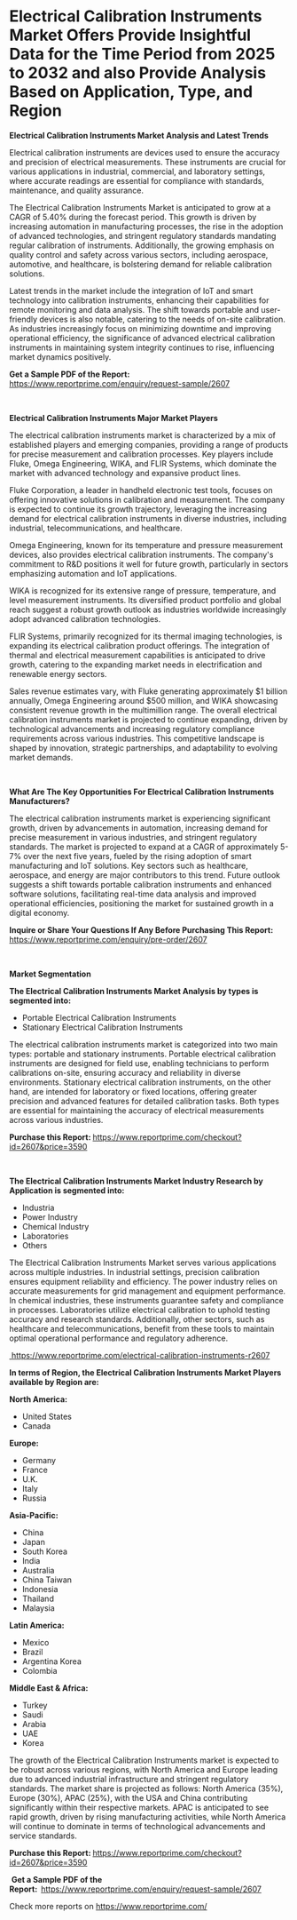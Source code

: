 <p><h1>Electrical Calibration Instruments Market Offers Provide Insightful Data for the Time Period from 2025 to 2032 and also Provide Analysis Based on Application, Type, and Region</h1></p><p><strong>Electrical Calibration Instruments Market Analysis and Latest Trends</strong></p>
<p><p>Electrical calibration instruments are devices used to ensure the accuracy and precision of electrical measurements. These instruments are crucial for various applications in industrial, commercial, and laboratory settings, where accurate readings are essential for compliance with standards, maintenance, and quality assurance.</p><p>The Electrical Calibration Instruments Market is anticipated to grow at a CAGR of 5.40% during the forecast period. This growth is driven by increasing automation in manufacturing processes, the rise in the adoption of advanced technologies, and stringent regulatory standards mandating regular calibration of instruments. Additionally, the growing emphasis on quality control and safety across various sectors, including aerospace, automotive, and healthcare, is bolstering demand for reliable calibration solutions.</p><p>Latest trends in the market include the integration of IoT and smart technology into calibration instruments, enhancing their capabilities for remote monitoring and data analysis. The shift towards portable and user-friendly devices is also notable, catering to the needs of on-site calibration. As industries increasingly focus on minimizing downtime and improving operational efficiency, the significance of advanced electrical calibration instruments in maintaining system integrity continues to rise, influencing market dynamics positively.</p></p>
<p><strong>Get a Sample PDF of the Report:&nbsp;</strong> <a href="https://www.reportprime.com/enquiry/request-sample/2607?utm_campaign=2632&utm_medium=2&utm_source=Github&utm_content=ia&utm_term=18032025&utm_id=electrical-calibration-instruments">https://www.reportprime.com/enquiry/request-sample/2607</a></p>
<p>&nbsp;</p>
<p><strong>Electrical Calibration Instruments Major Market Players</strong></p>
<p><p>The electrical calibration instruments market is characterized by a mix of established players and emerging companies, providing a range of products for precise measurement and calibration processes. Key players include Fluke, Omega Engineering, WIKA, and FLIR Systems, which dominate the market with advanced technology and expansive product lines.</p><p>Fluke Corporation, a leader in handheld electronic test tools, focuses on offering innovative solutions in calibration and measurement. The company is expected to continue its growth trajectory, leveraging the increasing demand for electrical calibration instruments in diverse industries, including industrial, telecommunications, and healthcare.</p><p>Omega Engineering, known for its temperature and pressure measurement devices, also provides electrical calibration instruments. The company's commitment to R&D positions it well for future growth, particularly in sectors emphasizing automation and IoT applications.</p><p>WIKA is recognized for its extensive range of pressure, temperature, and level measurement instruments. Its diversified product portfolio and global reach suggest a robust growth outlook as industries worldwide increasingly adopt advanced calibration technologies.</p><p>FLIR Systems, primarily recognized for its thermal imaging technologies, is expanding its electrical calibration product offerings. The integration of thermal and electrical measurement capabilities is anticipated to drive growth, catering to the expanding market needs in electrification and renewable energy sectors.</p><p>Sales revenue estimates vary, with Fluke generating approximately $1 billion annually, Omega Engineering around $500 million, and WIKA showcasing consistent revenue growth in the multimillion range. The overall electrical calibration instruments market is projected to continue expanding, driven by technological advancements and increasing regulatory compliance requirements across various industries. This competitive landscape is shaped by innovation, strategic partnerships, and adaptability to evolving market demands.</p></p>
<p>&nbsp;</p>
<p><strong>What Are The Key Opportunities For Electrical Calibration Instruments Manufacturers?</strong></p>
<p><p>The electrical calibration instruments market is experiencing significant growth, driven by advancements in automation, increasing demand for precise measurement in various industries, and stringent regulatory standards. The market is projected to expand at a CAGR of approximately 5-7% over the next five years, fueled by the rising adoption of smart manufacturing and IoT solutions. Key sectors such as healthcare, aerospace, and energy are major contributors to this trend. Future outlook suggests a shift towards portable calibration instruments and enhanced software solutions, facilitating real-time data analysis and improved operational efficiencies, positioning the market for sustained growth in a digital economy.</p></p>
<p><strong>Inquire or Share Your Questions If Any Before Purchasing This Report:</strong> <a href="https://www.reportprime.com/enquiry/pre-order/2607?utm_campaign=2632&utm_medium=2&utm_source=Github&utm_content=ia&utm_term=18032025&utm_id=electrical-calibration-instruments">https://www.reportprime.com/enquiry/pre-order/2607</a></p>
<p>&nbsp;</p>
<p><strong>Market Segmentation</strong></p>
<p><strong>The Electrical Calibration Instruments Market Analysis by types is segmented into:</strong></p>
<p><ul><li>Portable Electrical Calibration Instruments</li><li>Stationary Electrical Calibration Instruments</li></ul></p>
<p><p>The electrical calibration instruments market is categorized into two main types: portable and stationary instruments. Portable electrical calibration instruments are designed for field use, enabling technicians to perform calibrations on-site, ensuring accuracy and reliability in diverse environments. Stationary electrical calibration instruments, on the other hand, are intended for laboratory or fixed locations, offering greater precision and advanced features for detailed calibration tasks. Both types are essential for maintaining the accuracy of electrical measurements across various industries.</p></p>
<p><strong>Purchase this Report:&nbsp;</strong><a href="https://www.reportprime.com/checkout?id=2607&price=3590&utm_campaign=2632&utm_medium=2&utm_source=Github&utm_content=ia&utm_term=18032025&utm_id=electrical-calibration-instruments">https://www.reportprime.com/checkout?id=2607&price=3590</a></p>
<p>&nbsp;</p>
<p><strong>The Electrical Calibration Instruments Market Industry Research by Application is segmented into:</strong></p>
<p><ul><li>Industria</li><li>Power Industry</li><li>Chemical Industry</li><li>Laboratories</li><li>Others</li></ul></p>
<p><p>The Electrical Calibration Instruments Market serves various applications across multiple industries. In industrial settings, precision calibration ensures equipment reliability and efficiency. The power industry relies on accurate measurements for grid management and equipment performance. In chemical industries, these instruments guarantee safety and compliance in processes. Laboratories utilize electrical calibration to uphold testing accuracy and research standards. Additionally, other sectors, such as healthcare and telecommunications, benefit from these tools to maintain optimal operational performance and regulatory adherence.</p></p>
<p><a href="https://www.reportprime.com/electrical-calibration-instruments-r2607?utm_campaign=2632&utm_medium=2&utm_source=Github&utm_content=ia&utm_term=18032025&utm_id=electrical-calibration-instruments">&nbsp;https://www.reportprime.com/electrical-calibration-instruments-r2607</a></p>
<p><strong>In terms of Region, the Electrical Calibration Instruments Market Players available by Region are:</strong></p>
<p>
    <p> <strong> North America: </strong>
        <ul>
            <li>United States</li>
            <li>Canada</li>
        </ul>
        </p> 
    <p> <strong> Europe: </strong>
        <ul>
            <li>Germany</li>
            <li>France</li>
            <li>U.K.</li>
            <li>Italy</li>
            <li>Russia</li>
        </ul>
        </p> 
    <p> <strong> Asia-Pacific: </strong>
        <ul>
            <li>China</li>
            <li>Japan</li>
            <li>South Korea</li>
            <li>India</li>
            <li>Australia</li>
            <li>China Taiwan</li>
            <li>Indonesia</li>
            <li>Thailand</li>
            <li>Malaysia</li>
        </ul>
        </p> 
    <p> <strong> Latin America: </strong>
        <ul>
            <li>Mexico</li>
            <li>Brazil</li>
            <li>Argentina Korea</li>
            <li>Colombia</li>
        </ul>
        </p> 
    <p> <strong> Middle East & Africa: </strong>
        <ul>
            <li>Turkey</li>
            <li>Saudi</li>
            <li>Arabia</li>
            <li>UAE</li>
            <li>Korea</li>
        </ul>
    </p>
    </p>
<p><p>The growth of the Electrical Calibration Instruments market is expected to be robust across various regions, with North America and Europe leading due to advanced industrial infrastructure and stringent regulatory standards. The market share is projected as follows: North America (35%), Europe (30%), APAC (25%), with the USA and China contributing significantly within their respective markets. APAC is anticipated to see rapid growth, driven by rising manufacturing activities, while North America will continue to dominate in terms of technological advancements and service standards.</p></p>
<p><strong>Purchase this Report: </strong><a href="https://www.reportprime.com/checkout?id=2607&price=3590&utm_campaign=2632&utm_medium=2&utm_source=Github&utm_content=ia&utm_term=18032025&utm_id=electrical-calibration-instruments">https://www.reportprime.com/checkout?id=2607&price=3590</a></p>
<p>&nbsp;<strong>Get a Sample PDF of the Report:&nbsp;&nbsp;</strong><a href="https://www.reportprime.com/enquiry/request-sample/2607?utm_campaign=2632&utm_medium=2&utm_source=Github&utm_content=ia&utm_term=18032025&utm_id=electrical-calibration-instruments">https://www.reportprime.com/enquiry/request-sample/2607</a></p>
<p><strong></strong></p>
<p>Check more reports on <a href="https://www.reportprime.com/?utm_campaign=2632&utm_medium=2&utm_source=Github&utm_content=ia&utm_term=18032025&utm_id=electrical-calibration-instruments">https://www.reportprime.com/</a></p>
